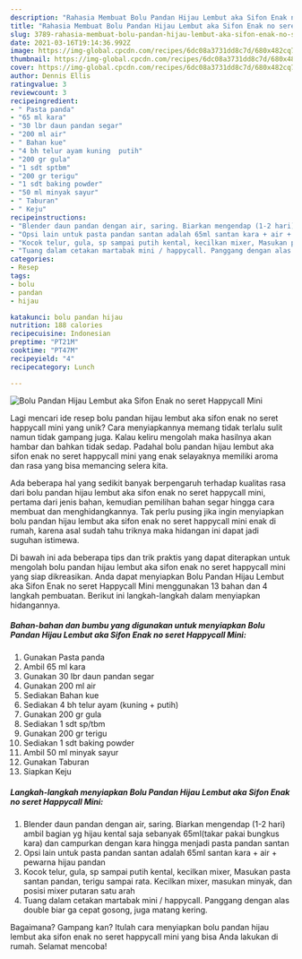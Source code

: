 ```yaml
---
description: "Rahasia Membuat Bolu Pandan Hijau Lembut aka Sifon Enak no seret Happycall Mini yang Enak Banget"
title: "Rahasia Membuat Bolu Pandan Hijau Lembut aka Sifon Enak no seret Happycall Mini yang Enak Banget"
slug: 3789-rahasia-membuat-bolu-pandan-hijau-lembut-aka-sifon-enak-no-seret-happycall-mini-yang-enak-banget
date: 2021-03-16T19:14:36.992Z
image: https://img-global.cpcdn.com/recipes/6dc08a3731dd8c7d/680x482cq70/bolu-pandan-hijau-lembut-aka-sifon-enak-no-seret-happycall-mini-foto-resep-utama.jpg
thumbnail: https://img-global.cpcdn.com/recipes/6dc08a3731dd8c7d/680x482cq70/bolu-pandan-hijau-lembut-aka-sifon-enak-no-seret-happycall-mini-foto-resep-utama.jpg
cover: https://img-global.cpcdn.com/recipes/6dc08a3731dd8c7d/680x482cq70/bolu-pandan-hijau-lembut-aka-sifon-enak-no-seret-happycall-mini-foto-resep-utama.jpg
author: Dennis Ellis
ratingvalue: 3
reviewcount: 3
recipeingredient:
- " Pasta panda"
- "65 ml kara"
- "30 lbr daun pandan segar"
- "200 ml air"
- " Bahan kue"
- "4 bh telur ayam kuning  putih"
- "200 gr gula"
- "1 sdt sptbm"
- "200 gr terigu"
- "1 sdt baking powder"
- "50 ml minyak sayur"
- " Taburan"
- " Keju"
recipeinstructions:
- "Blender daun pandan dengan air, saring. Biarkan mengendap (1-2 hari) ambil bagian yg hijau kental saja sebanyak 65ml(takar pakai bungkus kara) dan campurkan dengan kara hingga menjadi pasta pandan santan"
- "Opsi lain untuk pasta pandan santan adalah 65ml santan kara + air + pewarna hijau pandan"
- "Kocok telur, gula, sp sampai putih kental, kecilkan mixer, Masukan pasta santan pandan, terigu sampai rata. Kecilkan mixer, masukan minyak, dan posisi mixer putaran satu arah"
- "Tuang dalam cetakan martabak mini / happycall. Panggang dengan alas double biar ga cepat gosong, juga matang kering."
categories:
- Resep
tags:
- bolu
- pandan
- hijau

katakunci: bolu pandan hijau 
nutrition: 188 calories
recipecuisine: Indonesian
preptime: "PT21M"
cooktime: "PT47M"
recipeyield: "4"
recipecategory: Lunch

---
```



![Bolu Pandan Hijau Lembut aka Sifon Enak no seret Happycall Mini](https://img-global.cpcdn.com/recipes/6dc08a3731dd8c7d/680x482cq70/bolu-pandan-hijau-lembut-aka-sifon-enak-no-seret-happycall-mini-foto-resep-utama.jpg)

Lagi mencari ide resep bolu pandan hijau lembut aka sifon enak no seret happycall mini yang unik? Cara menyiapkannya memang tidak terlalu sulit namun tidak gampang juga. Kalau keliru mengolah maka hasilnya akan hambar dan bahkan tidak sedap. Padahal bolu pandan hijau lembut aka sifon enak no seret happycall mini yang enak selayaknya memiliki aroma dan rasa yang bisa memancing selera kita.



Ada beberapa hal yang sedikit banyak berpengaruh terhadap kualitas rasa dari bolu pandan hijau lembut aka sifon enak no seret happycall mini, pertama dari jenis bahan, kemudian pemilihan bahan segar hingga cara membuat dan menghidangkannya. Tak perlu pusing jika ingin menyiapkan bolu pandan hijau lembut aka sifon enak no seret happycall mini enak di rumah, karena asal sudah tahu triknya maka hidangan ini dapat jadi suguhan istimewa.


Di bawah ini ada beberapa tips dan trik praktis yang dapat diterapkan untuk mengolah bolu pandan hijau lembut aka sifon enak no seret happycall mini yang siap dikreasikan. Anda dapat menyiapkan Bolu Pandan Hijau Lembut aka Sifon Enak no seret Happycall Mini menggunakan 13 bahan dan 4 langkah pembuatan. Berikut ini langkah-langkah dalam menyiapkan hidangannya.

<!--inarticleads1-->

##### Bahan-bahan dan bumbu yang digunakan untuk menyiapkan Bolu Pandan Hijau Lembut aka Sifon Enak no seret Happycall Mini:

1. Gunakan  Pasta panda
1. Ambil 65 ml kara
1. Gunakan 30 lbr daun pandan segar
1. Gunakan 200 ml air
1. Sediakan  Bahan kue
1. Sediakan 4 bh telur ayam (kuning + putih)
1. Gunakan 200 gr gula
1. Sediakan 1 sdt sp/tbm
1. Gunakan 200 gr terigu
1. Sediakan 1 sdt baking powder
1. Ambil 50 ml minyak sayur
1. Gunakan  Taburan
1. Siapkan  Keju




<!--inarticleads2-->

##### Langkah-langkah menyiapkan Bolu Pandan Hijau Lembut aka Sifon Enak no seret Happycall Mini:

1. Blender daun pandan dengan air, saring. Biarkan mengendap (1-2 hari) ambil bagian yg hijau kental saja sebanyak 65ml(takar pakai bungkus kara) dan campurkan dengan kara hingga menjadi pasta pandan santan
1. Opsi lain untuk pasta pandan santan adalah 65ml santan kara + air + pewarna hijau pandan
1. Kocok telur, gula, sp sampai putih kental, kecilkan mixer, Masukan pasta santan pandan, terigu sampai rata. Kecilkan mixer, masukan minyak, dan posisi mixer putaran satu arah
1. Tuang dalam cetakan martabak mini / happycall. Panggang dengan alas double biar ga cepat gosong, juga matang kering.




Bagaimana? Gampang kan? Itulah cara menyiapkan bolu pandan hijau lembut aka sifon enak no seret happycall mini yang bisa Anda lakukan di rumah. Selamat mencoba!
